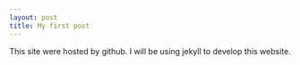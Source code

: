 ```yaml
---
layout: post
title: My first post
---
```


This site were hosted by github. I will be using jekyll to develop this website. 
